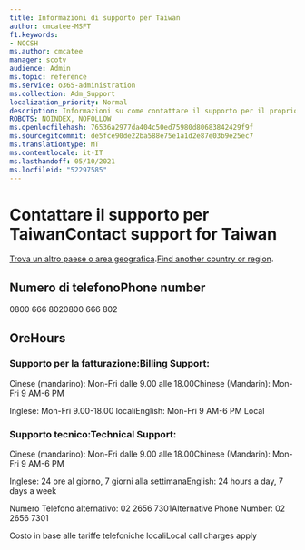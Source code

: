 ```yaml
---
title: Informazioni di supporto per Taiwan
author: cmcatee-MSFT
f1.keywords:
- NOCSH
ms.author: cmcatee
manager: scotv
audience: Admin
ms.topic: reference
ms.service: o365-administration
ms.collection: Adm_Support
localization_priority: Normal
description: Informazioni su come contattare il supporto per il proprio paese o area geografica.
ROBOTS: NOINDEX, NOFOLLOW
ms.openlocfilehash: 76536a2977da404c50ed75980d80683842429f9f
ms.sourcegitcommit: de5fce90de22ba588e75e1a1d2e87e03b9e25ec7
ms.translationtype: MT
ms.contentlocale: it-IT
ms.lasthandoff: 05/10/2021
ms.locfileid: "52297585"
---
```

# <a name="contact-support-for-taiwan"></a><span data-ttu-id="56d54-103">Contattare il supporto per Taiwan</span><span class="sxs-lookup"><span data-stu-id="56d54-103">Contact support for Taiwan</span></span>

<span data-ttu-id="56d54-104">[Trova un altro paese o area geografica](../../business-video/get-help-support.md).</span><span class="sxs-lookup"><span data-stu-id="56d54-104">[Find another country or region](../../business-video/get-help-support.md).</span></span>

## <a name="phone-number"></a><span data-ttu-id="56d54-105">Numero di telefono</span><span class="sxs-lookup"><span data-stu-id="56d54-105">Phone number</span></span>
<span data-ttu-id="56d54-106">0800 666 802</span><span class="sxs-lookup"><span data-stu-id="56d54-106">0800 666 802</span></span>

## <a name="hours"></a><span data-ttu-id="56d54-107">Ore</span><span class="sxs-lookup"><span data-stu-id="56d54-107">Hours</span></span>
### <a name="billing-support"></a><span data-ttu-id="56d54-108">Supporto per la fatturazione:</span><span class="sxs-lookup"><span data-stu-id="56d54-108">Billing Support:</span></span>

<span data-ttu-id="56d54-109">Cinese (mandarino): Mon-Fri dalle 9.00 alle 18.00</span><span class="sxs-lookup"><span data-stu-id="56d54-109">Chinese (Mandarin): Mon-Fri 9 AM-6 PM</span></span>

<span data-ttu-id="56d54-110">Inglese: Mon-Fri 9.00-18.00 locali</span><span class="sxs-lookup"><span data-stu-id="56d54-110">English: Mon-Fri 9 AM-6 PM Local</span></span>

### <a name="technical-support"></a><span data-ttu-id="56d54-111">Supporto tecnico:</span><span class="sxs-lookup"><span data-stu-id="56d54-111">Technical Support:</span></span>

<span data-ttu-id="56d54-112">Cinese (mandarino): Mon-Fri dalle 9.00 alle 18.00</span><span class="sxs-lookup"><span data-stu-id="56d54-112">Chinese (Mandarin): Mon-Fri 9 AM-6 PM</span></span>

<span data-ttu-id="56d54-113">Inglese: 24 ore al giorno, 7 giorni alla settimana</span><span class="sxs-lookup"><span data-stu-id="56d54-113">English: 24 hours a day, 7 days a week</span></span>

<span data-ttu-id="56d54-114">Numero Telefono alternativo: 02 2656 7301</span><span class="sxs-lookup"><span data-stu-id="56d54-114">Alternative Phone Number: 02 2656 7301</span></span>

<span data-ttu-id="56d54-115">Costo in base alle tariffe telefoniche locali</span><span class="sxs-lookup"><span data-stu-id="56d54-115">Local call charges apply</span></span>
